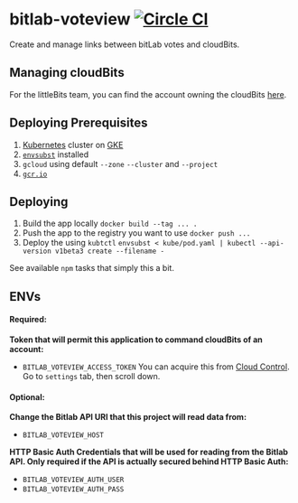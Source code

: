 # bitlab-voteview [![Circle CI](https://circleci.com/gh/littlebits/bitlab-voteview.svg?style=svg)](https://circleci.com/gh/littlebits/bitlab-voteview)

Create and manage links between bitLab votes and cloudBits.



## Managing cloudBits

For the littleBits team, you can find the account owning the cloudBits [here](https://github.com/littlebitselectronics/cloud-platform/blob/master/accounts.md#voteview).



## Deploying Prerequisites

1. [Kubernetes](http://kubernetes.io) cluster on [GKE](https://cloud.google.com/container-engine/)
2. [`envsubst`](http://stackoverflow.com/questions/23620827/envsubst-command-not-found-on-mac-os-x-10-8) installed
3. `gcloud` using default `--zone` `--cluster` and `--project`
4. [`gcr.io`](https://gcr.io)



## Deploying

1. Build the app locally `docker build --tag ... .`
2. Push the app to the registry you want to use `docker push ...`
3. Deploy the using `kubtctl` `envsubst < kube/pod.yaml | kubectl --api-version v1beta3 create --filename -`

See available `npm` tasks that simply this a bit.



## ENVs

#### Required:

**Token that will permit this application to command cloudBits of an account:**

- `BITLAB_VOTEVIEW_ACCESS_TOKEN` You can acquire this from [Cloud Control](http://control.littlebitscloud.cc/). Go to `settings` tab, then scroll down.

#### Optional:

**Change the Bitlab API URI that this project will read data from:**

- `BITLAB_VOTEVIEW_HOST`

**HTTP Basic Auth Credentials that will be used for reading from the Bitlab API. Only required if the API is actually secured behind HTTP Basic Auth:**

- `BITLAB_VOTEVIEW_AUTH_USER`
- `BITLAB_VOTEVIEW_AUTH_PASS`
